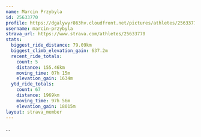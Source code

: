 ```yaml
---
name: Marcin Przybyla
id: 25633770
profile: https://dgalywyr863hv.cloudfront.net/pictures/athletes/25633770/12947173/2/large.jpg
username: marcin-przybyla
strava_url: https://www.strava.com/athletes/25633770
stats:
  biggest_ride_distance: 79.09km
  biggest_climb_elevation_gain: 637.2m
  recent_ride_totals:
    count: 5
    distance: 155.46km
    moving_time: 07h 15m
    elevation_gain: 1634m
  ytd_ride_totals:
    count: 67
    distance: 1969km
    moving_time: 97h 56m
    elevation_gain: 18015m
layout: strava_member
--- 
```

...
